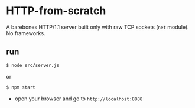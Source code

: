 # HTTP-from-scratch

A barebones HTTP/1.1 server built only with raw TCP sockets (`net` module). 
No frameworks.

## run

```bash
$ node src/server.js
```
or 
```bash
$ npm start
```
- open your browser and go to `http://localhost:8888`